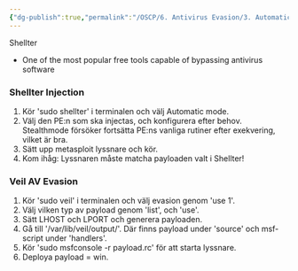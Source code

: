 ```yaml
---
{"dg-publish":true,"permalink":"/OSCP/6. Antivirus Evasion/3. Automatic PE Injection/"}
---
```


Shellter
- One of the most popular free tools capable of bypassing antivirus software

### Shellter Injection
1. Kör 'sudo shellter' i terminalen och välj Automatic mode.
2. Välj den PE:n som ska injectas, och konfigurera efter behov. Stealthmode försöker fortsätta PE:ns vanliga rutiner efter exekvering, vilket är bra.
3. Sätt upp metasploit lyssnare och kör.
4. Kom ihåg: Lyssnaren måste matcha payloaden valt i Shellter!

### Veil AV Evasion
1. Kör 'sudo veil' i terminalen och välj evasion genom 'use 1'.
2. Välj vilken typ av payload genom 'list', och 'use'.
3. Sätt LHOST och LPORT och generera payloaden.
4. Gå till '/var/lib/veil/output/'. Där finns payload under 'source' och msf-script under 'handlers'.
5. Kör 'sudo msfconsole -r payload.rc' för att starta lyssnare.
6. Deploya payload = win.


